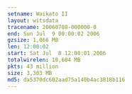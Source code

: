 ```yaml
---
setname: Waikato II
layout: witsdata
tracename: 20060708-000000-0
end: Sun Jul  9 00:00:02 2006
gzsize: 1,066 MB
len: 12:00:02
start: Sat Jul  8 12:00:01 2006
totalwirelen: 18,604 MB
pkts: 43 million
size: 3,303 MB
md5: da5370dc602aad75a140b4ac3818b116
---
```

